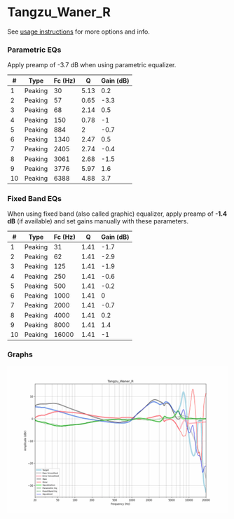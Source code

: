 # Tangzu_Waner_R
See [usage instructions](https://github.com/jaakkopasanen/AutoEq#usage) for more options and info.

### Parametric EQs
Apply preamp of -3.7 dB when using parametric equalizer.

|   # | Type    |   Fc (Hz) |    Q |   Gain (dB) |
|-----|---------|-----------|------|-------------|
|   1 | Peaking |        30 | 5.13 |         0.2 |
|   2 | Peaking |        57 | 0.65 |        -3.3 |
|   3 | Peaking |        68 | 2.14 |         0.5 |
|   4 | Peaking |       150 | 0.78 |        -1   |
|   5 | Peaking |       884 | 2    |        -0.7 |
|   6 | Peaking |      1340 | 2.47 |         0.5 |
|   7 | Peaking |      2405 | 2.74 |        -0.4 |
|   8 | Peaking |      3061 | 2.68 |        -1.5 |
|   9 | Peaking |      3776 | 5.97 |         1.6 |
|  10 | Peaking |      6388 | 4.88 |         3.7 |

### Fixed Band EQs
When using fixed band (also called graphic) equalizer, apply preamp of **-1.4 dB** (if available) and set gains manually with these parameters.

|   # | Type    |   Fc (Hz) |    Q |   Gain (dB) |
|-----|---------|-----------|------|-------------|
|   1 | Peaking |        31 | 1.41 |        -1.7 |
|   2 | Peaking |        62 | 1.41 |        -2.9 |
|   3 | Peaking |       125 | 1.41 |        -1.9 |
|   4 | Peaking |       250 | 1.41 |        -0.6 |
|   5 | Peaking |       500 | 1.41 |        -0.2 |
|   6 | Peaking |      1000 | 1.41 |         0   |
|   7 | Peaking |      2000 | 1.41 |        -0.7 |
|   8 | Peaking |      4000 | 1.41 |         0.2 |
|   9 | Peaking |      8000 | 1.41 |         1.4 |
|  10 | Peaking |     16000 | 1.41 |        -1   |

### Graphs
![](./Tangzu_Waner_R.png)
